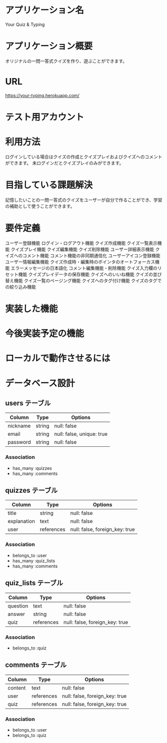 # アプリケーション名

Your Quiz & Typing

# アプリケーション概要

オリジナルの一問一答式クイズを作り、遊ぶことができます。

# URL

https://your-typing.herokuapp.com/

# テスト用アカウント

# 利用方法

ログインしている場合はクイズの作成とクイズプレイおよびクイズへのコメントができます。
未ログインだとクイズプレイのみができます。

# 目指している課題解決

記憶したいことの一問一答式のクイズをユーザーが自分で作ることができ、学習の補助として使うことができます。

# 要件定義

ユーザー登録機能
ログイン・ログアウト機能
クイズ作成機能
クイズ一覧表示機能
クイズプレイ機能
クイズ編集機能
クイズ削除機能
ユーザー詳細表示機能
クイズへのコメント機能
コメント機能の非同期通信化
ユーザーアイコン登録機能
ユーザー情報編集機能
クイズ作成時・編集時のポインタのオートフォーカス機能
エラーメッセージの日本語化
コメント編集機能・削除機能
クイズ入力欄のリセット機能
クイズプレイデータの保存機能
クイズへのいいね機能
クイズの並び替え機能
クイズ一覧のページング機能
クイズへのタグ付け機能
クイズのタグでの絞り込み機能

# 実装した機能

# 今後実装予定の機能

# ローカルで動作させるには

# データベース設計

## users テーブル

| Column   | Type   | Options                   |
| -------- | ------ | ------------------------- |
| nickname | string | null: false               |
| email    | string | null: false, unique: true |
| password | string | null: false               |

### Association

- has_many :quizzes
- has_many :comments

## quizzes テーブル

| Column      | Type       | Options                        |
| ----------- | ---------- | ------------------------------ |
| title       | string     | null: false                    |
| explanation | text       | null: false                    |
| user        | references | null: false, foreign_key: true |

### Association

- belongs_to :user
- has_many :quiz_lists
- has_many :comments

## quiz_lists テーブル

| Column   | Type       | Options                        |
| -------- | ---------- | ------------------------------ |
| question | text       | null: false                    |
| answer   | string     | null: false                    |
| quiz     | references | null: false, foreign_key: true |

### Association

- belongs_to :quiz

## comments テーブル

| Column  | Type       | Options                        |
| ------- | ---------- | ------------------------------ |
| content | text       | null: false                    |
| user    | references | null: false, foreign_key: true |
| quiz    | references | null: false, foreign_key: true |

### Association

- belongs_to :user
- belongs_to :quiz
